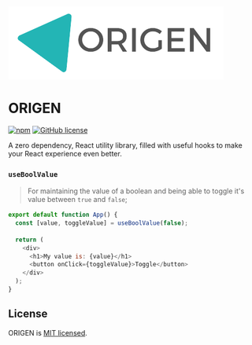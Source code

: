 <img src="https://raw.githubusercontent.com/haefele-software/origen/main/assets/origen-header.png">

# ORIGEN

 [![npm](https://img.shields.io/npm/v/origen.svg)](https://www.npmjs.com/package/origen)  [![GitHub license](https://img.shields.io/badge/license-MIT-blue.svg)](https://github.com/haefele-software/origen/blob/main/LICENSE) <a href="https://bundlephobia.com/result?p=origen@latest" target="\_parent">
  <img alt="" src="https://badgen.net/bundlephobia/minzip/origen@latest" />
</a>

A zero dependency, React utility library, filled with useful hooks to make your React experience even better.

### `useBoolValue`

> For maintaining the value of a boolean and being able to toggle it's value between `true` and `false`;

```js
export default function App() {
  const [value, toggleValue] = useBoolValue(false);

  return (
    <div>
      <h1>My value is: {value}</h1>
      <button onClick={toggleValue}>Toggle</button>
    </div>
  );
}
```

## License

ORIGEN is [MIT licensed](./LICENSE).

